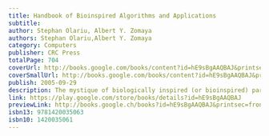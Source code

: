 ```yaml
---
title: Handbook of Bioinspired Algorithms and Applications
subtitle: 
author: Stephan Olariu, Albert Y. Zomaya
authors: Stephan Olariu,Albert Y. Zomaya
category: Computers
publisher: CRC Press
totalPage: 704
coverUrl: http://books.google.com/books/content?id=hE9sBgAAQBAJ&printsec=frontcover&img=1&zoom=1&edge=curl&source=gbs_api
coverSmallUrl: http://books.google.com/books/content?id=hE9sBgAAQBAJ&printsec=frontcover&img=1&zoom=5&edge=curl&source=gbs_api
publish: 2005-09-29
description: The mystique of biologically inspired (or bioinspired) paradigms is their ability to describe and solve complex relationships from intrinsically very simple initial conditions and with little or no knowledge of the search space. Edited by two prominent, well-respected researchers, the Handbook of Bioinspired Algorithms and Applications reveals the
link: https://play.google.com/store/books/details?id=hE9sBgAAQBAJ
previewLink: http://books.google.ch/books?id=hE9sBgAAQBAJ&printsec=frontcover&dq=bioinspired+algorithms&hl=&as_pt=BOOKS&cd=1&source=gbs_api
isbn13: 9781420035063
isbn10: 1420035061
---
```


